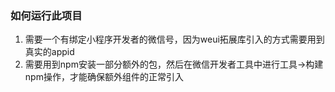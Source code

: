 
### 如何运行此项目

1. 需要一个有绑定小程序开发者的微信号，因为weui拓展库引入的方式需要用到真实的appid
2. 需要用到npm安装一部分额外的包，然后在微信开发者工具中进行工具->构建npm操作，才能确保额外组件的正常引入
